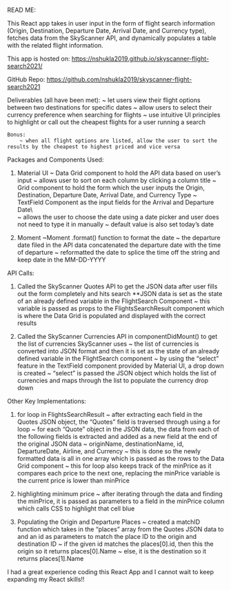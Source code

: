 READ ME:

This React app takes in user input in the form of flight search information (Origin, Destination, Departure Date, Arrival Date, and Currency type), fetches data from the SkyScanner API, and dynamically populates a table with the related flight information.

This app is hosted on: https://nshukla2019.github.io/skyscanner-flight-search2021/

GitHub Repo: https://github.com/nshukla2019/skyscanner-flight-search2021


Deliverables (all have been met): 
	~ let users view their flight options between two destinations for specific dates
	~ allow users to select their currency preference when searching for flights
	~ use intuitive UI principles to highlight or call out the cheapest flights for a user running a search
	
	Bonus:		
		~ when all flight options are listed, allow the user to sort the results by the cheapest to highest priced and vice versa


Packages and Components Used:

1) Material UI
	~ Data Grid component to hold the API data based on user’s input
		~ allows user to sort on each column by clicking a column title
	~ Grid component to hold the form which the user inputs the Origin, Destination, Departure Date, Arrival Date, and Currency Type
	~ TextField Component as the input fields for the Arrival and Departure Date\		
	~ allows the user to choose the date using a date picker and user does not need to type it in manually
		~ default value is also set today’s date
	
2) Moment
	~Moment .format() function to format the date 
		~ the departure date filed in the API data concatenated the departure date with the time of departure
		~ reformatted the date to splice the time off the string and keep date in the MM-DD-YYYY


API Calls:

1) Called the SkyScanner Quotes API to get the JSON data after user fills out the form completely and hits search
	**JSON data is set as the state of an already defined variable in the FlightSearch Component
	~ this variable is passed as props to the FlightsSearchResult component which is where the Data Grid is populated and displayed with the correct results

2) Called the SkyScanner Currencies API in componentDidMount() to get the list of currencies SkyScanner uses
	~ the list of currencies is converted into JSON format and then it is set as the state of an already defined variable in the FlightSearch component
	~ by using the “select” feature in the TextField component provided by Material UI, a drop down is created 
		~ “select” is passed the JSON object which holds the list of currencies and maps through the list to populate the currency drop down

Other Key Implementations:

1) for loop in FlightsSearchResult
	~ after extracting each field in the Quotes JSON object, the “Quotes” field is traversed through using a for loop
		~ for each “Quote” object in the JSON data, the data from each of the following fields is extracted and added as a new field at the end of the original JSON data
			~ originName, destinationName, id, DepartureDate, Airline, and Currency
		~ this is done so the newly formatted data is all in one array which is passed as the rows to the Data Grid component
	~ this for loop also keeps track of the minPrice as it compares each price to the next one, replacing the minPrice variable is the current price is lower than minPrice

2) highlighting minimum price
	~ after iterating through the data and finding the minPrice, it is passed as parameters to a field in the minPrice column which calls CSS to highlight that cell blue

3) Populating the Origin and Departure Places
	~ created a matchID function which takes in the “places” array from the Quotes JSON data to and an id as parameters to match the place ID to the origin and destination ID
		~ if the given id matches the places[0].id, then this the origin so it returns places[0].Name
		~ else, it is the destination so it returns places[1].Name
    
I had a great experience coding this React App and I cannot wait to keep expanding my React skills!!
